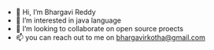 - 👋 Hi, I’m Bhargavi Reddy
- 👀 I’m interested in java language
- 💞️ I’m looking to collaborate on open source proects
- 📫 you can reach out to me on bhargavirkotha@gmail.com

<!---
baruKreddy/baruKreddy is a ✨ special ✨ repository because its `README.md` (this file) appears on your GitHub profile.
You can click the Preview link to take a look at your changes.
--->
